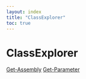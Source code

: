```yaml
---
layout: index
title: "ClassExplorer"
toc: true
---
```


# ClassExplorer
[Get-Assembly](Get-Assembly.md)
[Get-Parameter](Get-Parameter.md)
